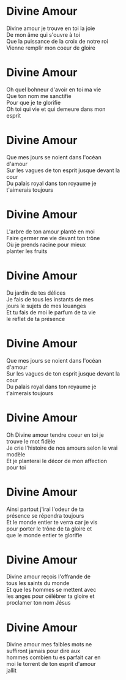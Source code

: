 # Divine Amour  
Divine amour je trouve en toi la joie  
De mon âme qui s'ouvre à toi  
Que la puissance de la croix de notre roi  
Vienne remplir mon coeur de gloire  

# Divine Amour  
Oh quel bohneur d'avoir en toi ma vie  
Que ton nom me sanctifie  
Pour que je te glorifie  
Oh toi qui vie et qui demeure dans mon  
esprit  

# Divine Amour  
Que mes jours se noient dans l'océan  
d'amour  
Sur les vagues de ton esprit jusque devant la  
cour  
Du palais royal dans ton royaume je  
t'aimerais toujours  

# Divine Amour  

L'arbre de ton amour planté en moi  
Faire germer me vie devant ton trône  
Où je prends racine pour mieux  
planter les fruits  

# Divine Amour  

Du jardin de tes délices  
Je fais de tous les instants de mes  
jours le sujets de mes louanges  
Et tu fais de moi le parfum de ta vie  
le reflet de ta présence  

# Divine Amour  
Que mes jours se noient dans l'océan  
d'amour  
Sur les vagues de ton esprit jusque devant la  
cour  
Du palais royal dans ton royaume je  
t'aimerais toujours  

# Divine Amour  
Oh Divine amour tendre coeur en toi je  
trouve le mot fidèle  
Je crie l'histoire de nos amours selon le vrai  
modèle  
Et je planterai le décor de mon affection  
pour toi  

# Divine Amour  

Ainsi partout j'irai l'odeur de ta  
présence se répendra toujours  
Et le monde entier te verra car je vis  
pour porter le trône de ta gloire et  
que le monde entier te glorifie  

# Divine Amour  

Divine amour reçois l'offrande de  
tous les saints du monde  
Et que les hommes se mettent avec  
les anges pour célébrer ta gloire et  
proclamer ton nom Jésus  

# Divine Amour  

Divine amour mes faibles mots ne  
suffiront jamais pour dire aux  
hommes combien tu es parfait car en  
moi le torrent de ton esprit d'amour  
jallit  
